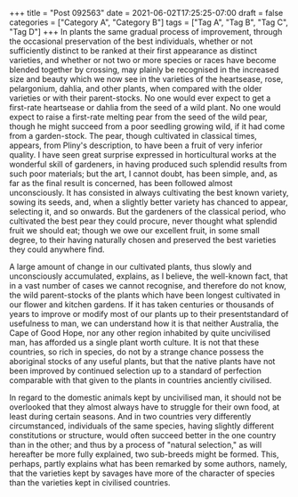 +++
title = "Post 092563"
date = 2021-06-02T17:25:25-07:00
draft = false
categories = ["Category A", "Category B"]
tags = ["Tag A", "Tag B", "Tag C", "Tag D"]
+++
In plants the same gradual process of improvement, through the occasional preservation of the best individuals, whether or not sufficiently distinct to be ranked at their first appearance as distinct varieties, and whether or not two or more species or races have become blended together by crossing, may plainly be recognised in the increased size and beauty which we now see in the varieties of the heartsease, rose, pelargonium, dahlia, and other plants, when compared with the older varieties or with their parent-stocks. No one would ever expect to get a first-rate heartsease or dahlia from the seed of a wild plant. No one would expect to raise a first-rate melting pear from the seed of the wild pear, though he might succeed from a poor seedling growing wild, if it had come from a garden-stock. The pear, though cultivated in classical times, appears, from Pliny's description, to have been a fruit of very inferior quality. I have seen great surprise expressed in horticultural works at the wonderful skill of gardeners, in having produced such splendid results from such poor materials; but the art, I cannot doubt, has been simple, and, as far as the final result is concerned, has been followed almost unconsciously. It has consisted in always cultivating the best known variety, sowing its seeds, and, when a slightly better variety has chanced to appear, selecting it, and so onwards. But the gardeners of the classical period, who cultivated the best pear they could procure, never thought what splendid fruit we should eat; though we owe our excellent fruit, in some small degree, to their having naturally chosen and preserved the best varieties they could anywhere find.

A large amount of change in our cultivated plants, thus slowly and unconsciously accumulated, explains, as I believe, the well-known fact, that in a vast number of cases we cannot recognise, and therefore do not know, the wild parent-stocks of the plants which have been longest cultivated in our flower and kitchen gardens. If it has taken centuries or thousands of years to improve or modify most of our plants up to their presentstandard of usefulness to man, we can understand how it is that neither Australia, the Cape of Good Hope, nor any other region inhabited by quite uncivilised man, has afforded us a single plant worth culture. It is not that these countries, so rich in species, do not by a strange chance possess the aboriginal stocks of any useful plants, but that the native plants have not been improved by continued selection up to a standard of perfection comparable with that given to the plants in countries anciently civilised.

In regard to the domestic animals kept by uncivilised man, it should not be overlooked that they almost always have to struggle for their own food, at least during certain seasons. And in two countries very differently circumstanced, individuals of the same species, having slightly different constitutions or structure, would often succeed better in the one country than in the other; and thus by a process of "natural selection," as will hereafter be more fully explained, two sub-breeds might be formed. This, perhaps, partly explains what has been remarked by some authors, namely, that the varieties kept by savages have more of the character of species than the varieties kept in civilised countries.
